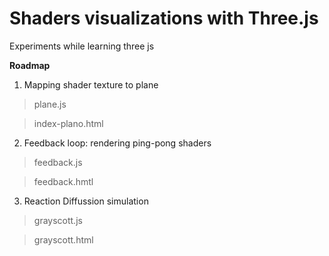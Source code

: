 # Shaders visualizations with Three.js

  Experiments while learning three js

**Roadmap**

1. Mapping shader texture to plane
  > plane.js
  
  >  index-plano.html
2. Feedback loop: rendering ping-pong shaders
  > feedback.js
  
  > feedback.hmtl
3. Reaction Diffussion simulation
  > grayscott.js
  
  > grayscott.html
